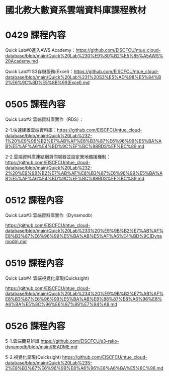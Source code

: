 # 國北教大數資系雲端資料庫課程教材

# 0429 課程內容

Quick Lab#0進入AWS Academy：https://github.com/EISCFCU/ntue_cloud-database/blob/main/Quick%20Lab%230%E9%80%B2%E5%85%A5AWS%20Academy.md

Quick Lab#1 S3存儲服務(Excel)：https://github.com/EISCFCU/ntue_cloud-database/blob/main/Quick%20Lab%231%20S3%E5%AD%98%E5%84%B2%E6%9C%8D%E5%8B%99(Excel).md

# 0505 課程內容

Quick Lab#2 雲端資料庫實作（RDS）：

2-1.快速建置雲端資料庫：https://github.com/EISCFCU/ntue_cloud-database/blob/main/Quick%20Lab%232-1%20%E9%9B%B2%E7%AB%AF%E8%B3%87%E6%96%99%E5%BA%AB%E5%AF%A6%E4%BD%9C%EF%BC%88RDS%EF%BC%89.md

2-2.雲端資料庫連結網頁伺服器並設定異地備援機制：https://github.com/EISCFCU/ntue_cloud-database/blob/main/Quick%20Lab%232-2%20%E9%9B%B2%E7%AB%AF%E8%B3%87%E6%96%99%E5%BA%AB%E5%AF%A6%E4%BD%9C%EF%BC%88RDS%EF%BC%89.md

# 0512 課程內容

Quick Lab#3 雲端資料庫實作（Dynamodb）

https://github.com/EISCFCU/ntue_cloud-database/blob/main/Quick%20Lab%233%20%E9%9B%B2%E7%AB%AF%E8%B3%87%E6%96%99%E5%BA%AB%E5%AF%A6%E4%BD%9C(Dynamodb).md

# 0519 課程內容

Quick Lab#4 雲端視覺化呈現(Quicksight)

https://github.com/EISCFCU/ntue_cloud-database/blob/main/Quick%20Lab%234%20%E9%9B%B2%E7%AB%AF%E8%B3%87%E6%96%99%E5%BA%AB%E8%88%87%E8%A6%96%E8%A6%BA%E5%8C%96%E6%87%89%E7%94%A8.md

# 0526 課程內容

5-1.雲端簡易辨識
https://github.com/EISCFCU/s3-reko-dynamodb/blob/main/README.md

5-2.視覺化呈現(Quicksight)
https://github.com/EISCFCU/ntue_cloud-database/blob/main/Quick%20Lab%235-2%E8%B3%87%E6%96%99%E8%A6%96%E8%A6%BA%E5%8C%96.md
